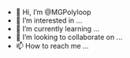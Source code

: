 - 👋 Hi, I’m @MGPolyloop
- 👀 I’m interested in ...
- 🌱 I’m currently learning ...
- 💞️ I’m looking to collaborate on ...
- 📫 How to reach me ...

<!---
MGPolyloop/MGPolyloop is a ✨ special ✨ repository because its `README.md` (this file) appears on your GitHub profile.
You can click the Preview link to take a look at your changes.
--->
